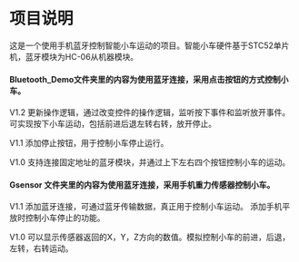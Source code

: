 # 项目说明
这是一个使用手机蓝牙控制智能小车运动的项目。智能小车硬件基于STC52单片机，蓝牙模块为HC-06从机器模块。

#### Bluetooth_Demo文件夹里的内容为使用蓝牙连接，采用点击按钮的方式控制小车。
V1.2
更新操作逻辑，通过改变控件的操作逻辑，监听按下事件和监听放开事件。
可实现按下小车运动，包括前进后退左转右转，放开停止。

V1.1
添加停止按钮，用于控制小车停止运行。

V1.0
支持连接固定地址的蓝牙模块，并通过上下左右四个按钮控制小车的运动。

#### Gsensor 文件夹里的内容为使用蓝牙连接，采用手机重力传感器控制小车。
V1.1
添加蓝牙连接，可通过蓝牙传输数据，真正用于控制小车运动。
添加手机平放时控制小车停止的功能。

V1.0
可以显示传感器返回的X，Y，Z方向的数值。模拟控制小车的前进，后退，左转，右转运动。
